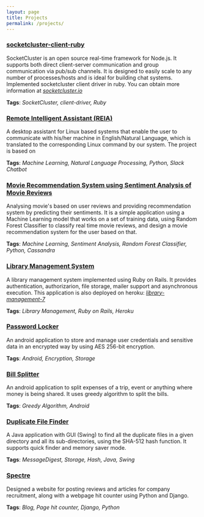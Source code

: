 ```yaml
---
layout: page
title: Projects
permalink: /projects/
---
```

### [**socketcluster-client-ruby**](https://github.com/maanavshah/socketcluster-client-ruby)

SocketCluster is an open source real-time framework for Node.js. It supports both direct client-server communication and group communication via pub/sub channels. It is designed to easily scale to any number of processes/hosts and is ideal for building chat systems. Implemented socketcluster client driver in ruby. You can obtain more information at [*socketcluster.io*](https://www.socketcluster.io/)

**Tags**: *SocketCluster, client-driver, Ruby*


### [**Remote Intelligent Assistant (REIA)**](https://github.com/maanavshah/remote-intelligent-assistant)

A desktop assistant for Linux based systems that enable the user to communicate with his/her machine in English/Natural Language, which is translated to the corresponding Linux command by our system. The project is based on

**Tags**: *Machine Learning, Natural Language Processing, Python, Slack Chatbot*


### [**Movie Recommendation System using Sentiment Analysis of Movie Reviews**](https://github.com/maanavshah/movie-review-analysis)

Analysing movie's based on user reviews and providing recommendation system by predicting their sentiments. It is a simple application using a Machine Learning model that works on a set of training data, using Random Forest Classifier to classify real time movie reviews, and design a movie recommendation system for the user based on that.

**Tags**: *Machine Learning, Sentiment Analysis, Random Forest Classifier, Python, Cassandra*


### [**Library Management System**](https://github.com/maanavshah/library-management)

A library management system implemented using Ruby on Rails. It provides authentication, authorizarion, file storage, mailer support and asynchronous execution. This application is also deployed on heroku: [*library-management-7*](https://library-management-7.herokuapp.com/)

**Tags**: *Library Management, Ruby on Rails, Heroku*


### [**Password Locker**](https://github.com/maanavshah/password-locker)

An android application to store and manage user credentials and sensitive data in an encrypted way by using AES 256-bit encryption.

**Tags**: *Android, Encryption, Storage*


### [**Bill Splitter**](https://github.com/maanavshah/bill-splitter)

An android application to split expenses of a trip, event or anything where money is being shared. It uses greedy algorithm to split the bills.

**Tags**: *Greedy Algorithm, Android*


### [**Duplicate File Finder**](https://github.com/maanavshah/duplicate-file-finder)

A Java application with GUI (Swing) to find all the duplicate files in a given directory and all its sub-directories, using the SHA-512 hash function. It supports quick finder and memory saver mode.

**Tags**: *MessageDigest, Storage, Hash, Java, Swing*


### [**Spectre**](https://github.com/maanavshah/spectre)

Designed a website for posting reviews and articles for company recruitment, along with a webpage hit counter using Python and Django.

**Tags**: *Blog, Page hit counter, Django, Python*
